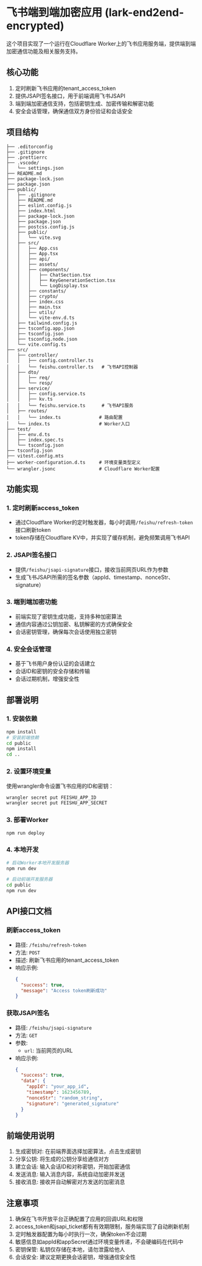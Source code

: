 # 飞书端到端加密应用 (lark-end2end-encrypted)

这个项目实现了一个运行在Cloudflare Worker上的飞书应用服务端，提供端到端加密通信功能及相关服务支持。

## 核心功能

1. 定时刷新飞书应用的tenant_access_token
2. 提供JSAPI签名接口，用于前端调用飞书JSAPI
3. 端到端加密通信支持，包括密钥生成、加密传输和解密功能
4. 安全会话管理，确保通信双方身份验证和会话安全

## 项目结构

```
├── .editorconfig
├── .gitignore
├── .prettierrc
├── .vscode/
│   └── settings.json
├── README.md
├── package-lock.json
├── package.json
├── public/
│   ├── .gitignore
│   ├── README.md
│   ├── eslint.config.js
│   ├── index.html
│   ├── package-lock.json
│   ├── package.json
│   ├── postcss.config.js
│   ├── public/
│   │   └── vite.svg
│   ├── src/
│   │   ├── App.css
│   │   ├── App.tsx
│   │   ├── api/
│   │   ├── assets/
│   │   ├── components/
│   │   │   ├── ChatSection.tsx
│   │   │   ├── KeyGenerationSection.tsx
│   │   │   └── LogDisplay.tsx
│   │   ├── constants/
│   │   ├── crypto/
│   │   ├── index.css
│   │   ├── main.tsx
│   │   ├── utils/
│   │   └── vite-env.d.ts
│   ├── tailwind.config.js
│   ├── tsconfig.app.json
│   ├── tsconfig.json
│   ├── tsconfig.node.json
│   └── vite.config.ts
├── src/
│   ├── controller/
│   │   ├── config.controller.ts
│   │   └── feishu.controller.ts   # 飞书API控制器
│   ├── dto/
│   │   ├── req/
│   │   └── resp/
│   ├── service/
│   │   ├── config.service.ts
│   │   ├── kv.ts
│   │   └── feishu.service.ts      # 飞书API服务
│   ├── routes/
│   │   └── index.ts              # 路由配置
│   └── index.ts                  # Worker入口
├── test/
│   ├── env.d.ts
│   ├── index.spec.ts
│   └── tsconfig.json
├── tsconfig.json
├── vitest.config.mts
├── worker-configuration.d.ts     # 环境变量类型定义
└── wrangler.jsonc                # Cloudflare Worker配置
```

## 功能实现

### 1. 定时刷新access_token

- 通过Cloudflare Worker的定时触发器，每小时调用`/feishu/refresh-token`接口刷新token
- token存储在Cloudflare KV中，并实现了缓存机制，避免频繁调用飞书API

### 2. JSAPI签名接口

- 提供`/feishu/jsapi-signature`接口，接收当前网页URL作为参数
- 生成飞书JSAPI所需的签名参数（appId、timestamp、nonceStr、signature）

### 3. 端到端加密功能

- 前端实现了密钥生成功能，支持多种加密算法
- 通信内容通过公钥加密、私钥解密的方式确保安全
- 会话密钥管理，确保每次会话使用独立密钥

### 4. 安全会话管理

- 基于飞书用户身份认证的会话建立
- 会话ID和密钥的安全存储和传输
- 会话过期机制，增强安全性

## 部署说明

### 1. 安装依赖

```bash
npm install
# 安装前端依赖
cd public
npm install
cd ..
```

### 2. 设置环境变量

使用wrangler命令设置飞书应用的ID和密钥：

```bash
wrangler secret put FEISHU_APP_ID
wrangler secret put FEISHU_APP_SECRET
```

### 3. 部署Worker

```bash
npm run deploy
```

### 4. 本地开发

```bash
# 启动Worker本地开发服务器
npm run dev

# 启动前端开发服务器
cd public
npm run dev
```

## API接口文档

### 刷新access_token

- 路径: `/feishu/refresh-token`
- 方法: `POST`
- 描述: 刷新飞书应用的tenant_access_token
- 响应示例:
  ```json
  {
    "success": true,
    "message": "Access token刷新成功"
  }
  ```

### 获取JSAPI签名

- 路径: `/feishu/jsapi-signature`
- 方法: `GET`
- 参数:
  - `url`: 当前网页的URL
- 响应示例:
  ```json
  {
    "success": true,
    "data": {
      "appId": "your_app_id",
      "timestamp": 1623456789,
      "nonceStr": "random_string",
      "signature": "generated_signature"
    }
  }
  ```

## 前端使用说明

1. 生成密钥对: 在前端界面选择加密算法，点击生成密钥
2. 分享公钥: 将生成的公钥分享给通信对方
3. 建立会话: 输入会话ID和对称密钥，开始加密通信
4. 发送消息: 输入消息内容，系统自动加密并发送
5. 接收消息: 接收并自动解密对方发送的加密消息

## 注意事项

1. 确保在飞书开放平台正确配置了应用的回调URL和权限
2. access_token和jsapi_ticket都有有效期限制，服务端实现了自动刷新机制
3. 定时触发器配置为每小时执行一次，确保token不会过期
4. 敏感信息如appId和appSecret通过环境变量传递，不会硬编码在代码中
5. 密钥保管: 私钥仅存储在本地，请勿泄露给他人
6. 会话安全: 建议定期更换会话密钥，增强通信安全性